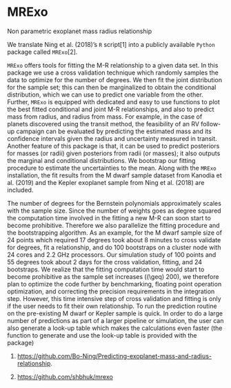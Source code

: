 # MRExo 
Non parametric exoplanet mass radius relationship

We translate Ning et al. (2018)’s `R` script\[1\] into a publicly available `Python`
package called `MRExo`\[2\]. 

`MRExo` offers tools for fitting the M-R relationship to a given data
set. In this package we use a cross validation technique which randomly
samples the data to optimize for the number of degrees. We then fit the
joint distribution for the
sample set; this can then be marginalized to obtain the conditional
distribution, which we can use to predict one variable from the other.
Further, `MRExo` is equipped with dedicated and easy to use functions to
plot the best fitted conditional and joint M-R relationships, and also
to predict mass from radius, and radius from mass. For example, in the
case of planets discovered using the transit method, the feasibility of
an RV follow-up campaign can be evaluated by predicting the estimated
mass and its confidence intervals given the radius and uncertainty
measured in transit. Another feature of this package is that, it can be
used to predict posteriors for masses (or radii) given posteriors from
radii (or masses); it also outputs the marginal and conditional
distributions. We bootstrap our fitting procedure to estimate the
uncertainties to the mean. Along with the `MRExo` installation, the fit
results from the M dwarf sample dataset from Kanodia et al. (2019) and the Kepler
exoplanet sample from  Ning et al. (2018) are included.

The number of degrees for the Bernstein polynomials approximately scales
with the sample size. Since the number of weights goes as degree squared
the computation time involved in the fitting a new M-R can soon start to
become prohibitive. Therefore we also parallelize the fitting procedure
and the bootstrapping algorithm. As an example, for the M dwarf sample
size of 24 points which required 17 degrees took about 8 minutes to
cross validate for degrees, fit a relationship, and do 100 bootstraps on
a cluster node with 24 cores and 2.2 GHz processors. Our simulation
study of 100 points and 55 degrees took about 2 days for the cross
validation, fitting, and 24 bootstraps. We realize that the fitting
computation time would start to become prohibitive as the sample set
increases (\(\geq\) 200), we therefore plan to optimize the code further
by benchmarking, floating point operation optimization, and correcting
the precision requirements in the integration step. However, this time
intensive step of cross validation and fitting is only if the user needs
to fit their own relationship. To run the prediction routine on the
pre-existing M dwarf or Kepler sample is quick. In order to do a large
number of predictions as part of a larger pipeline or simulation, the user can also generate a look-up table which makes the calculations even faster (the function to generate and use the look-up table is provided with the package)


1.  <https://github.com/Bo-Ning/Predicting-exoplanet-mass-and-radius-relationship>.

2.  <https://github.com/shbhuk/mrexo>
